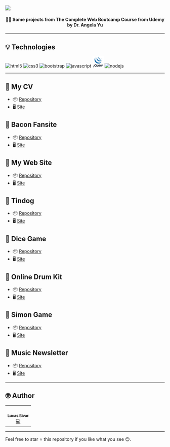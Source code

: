 
 <img align="center" src="https://i.imgur.com/szNEUar.gif">
 <h4 align="center">👨‍💻 Some projects from The Complete Web Bootcamp Course from Udemy by Dr. Angela Yu</h4>

<hr>

## 💡 Technologies
  <p align="left">
    <img src="https://devicons.github.io/devicon/devicon.git/icons/html5/html5-original-wordmark.svg" alt="html5" width="40" height="40"/>
    <img src="https://devicons.github.io/devicon/devicon.git/icons/css3/css3-original-wordmark.svg" alt="css3" width="40" height="40"/>
    <img src="https://devicons.github.io/devicon/devicon.git/icons/bootstrap/bootstrap-plain.svg" alt="bootstrap" width="35" height="35"/>
    <img src="https://devicons.github.io/devicon/devicon.git/icons/javascript/javascript-original.svg" alt="javascript" width="35" height="35"/>
    <img src="https://raw.githubusercontent.com/devicons/devicon/ac557d6ff33ff370a5db99f97aeab35ea5c67fbd/icons/jquery/jquery-original-wordmark.svg" alt="jquery" width="35" height="35"/>
    <img src="https://camo.githubusercontent.com/8b48537ee7aeb3622f1cf50ff63a52f299d9892bef8b926322633d478c502cad/68747470733a2f2f64657669636f6e2e6465762f64657669636f6e2e6769742f69636f6e732f6e6f64656a732f6e6f64656a732d6f726967696e616c2e737667" alt="nodejs" width="35" height="35">
  </p>
<hr>

## 📍 My CV
 - 📦 [Repository](https://github.com/lucasbivar/the-complete-web-bootcamp-projects/tree/main/1.my-cv)
 - 🖥  [Site](https://lucas-bivar-cv.netlify.app/)
  
## 📍 Bacon Fansite
 - 📦 [Repository](https://github.com/lucasbivar/the-complete-web-bootcamp-projects/tree/main/2.bacon-fansite)
 - 🖥  [Site](https://bacon-fansite.netlify.app/)
  
## 📍 My Web Site
 - 📦 [Repository](https://github.com/lucasbivar/the-complete-web-bootcamp-projects/tree/main/3.my-web-site)
 - 🖥  [Site](https://lucas-bivar.netlify.app/)
 
## 📍 Tindog
 - 📦 [Repository](https://github.com/lucasbivar/the-complete-web-bootcamp-projects/tree/main/4.tindog)
 - 🖥  [Site](https://tindog-pets.netlify.app/) 
 
## 📍 Dice Game
 - 📦 [Repository](https://github.com/lucasbivar/the-complete-web-bootcamp-projects/tree/main/5.dice)
 - 🖥  [Site](https://online-dice.netlify.app/) 
 
 ## 📍 Online Drum Kit
 - 📦 [Repository](https://github.com/lucasbivar/the-complete-web-bootcamp-projects/tree/main/6.drum-kit)
 - 🖥  [Site](https://online-drum-kit.netlify.app/) 

 ## 📍 Simon Game
 - 📦 [Repository](https://github.com/lucasbivar/the-complete-web-bootcamp-projects/tree/main/7.simon)
 - 🖥  [Site](https://simon-online.netlify.app/) 
 
 ## 📍 Music Newsletter
 - 📦 [Repository](https://github.com/lucasbivar/the-complete-web-bootcamp-projects/tree/main/8.newsletter)
 - 🖥  [Site](https://music-newsletter.herokuapp.com/) 
 
<hr> 
 
## 🤓 Author 
<table>
  <tr>
    <td align="center"><a href="https://github.com/lucasbivar"><img src="https://avatars0.githubusercontent.com/u/60802661?s=460&u=f0cdbe837dc717c91999b2255973fe9584a1d352&v=4" width="100px;" alt=""/><br /><sub><b>Lucas Bivar</b></sub></a><br /><a href="https://github.com/lucasbivar" title="Code">💻</a></td>
  <tr>
</table>

***
Feel free to star ⭐ this repository if you like what you see 😉.
